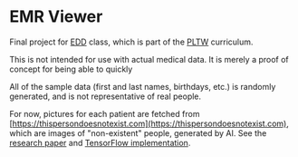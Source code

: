 # EMR Viewer
Final project for [EDD](https://www.pltw.org/our-programs/pltw-engineering-curriculum#curriculum-9 "Engineering Design and Development") class, which is part of the [PLTW](https://www.pltw.org/ "Project Lead The Way") curriculum.

This is not intended for use with actual medical data. It is merely a proof of concept for being able to quickly

All of the sample data (first and last names, birthdays, etc.) is randomly generated, and is not representative of real people.

For now, pictures for each patient are fetched from [https://thispersondoesnotexist.com](https://thispersondoesnotexist.com), which are images of "non-existent" people, generated by AI. See the [research paper](https://arxiv.org/abs/1812.04948) and [TensorFlow implementation](https://github.com/NVlabs/stylegan).
